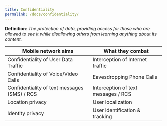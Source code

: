 ```yaml
---
title: Confidentiality
permalink: /docs/confidentiality/
---
```


**Definition**: *The protection of data, providing access for those who are allowed to see it while disallowing others from learning anything about its content.*

| Mobile network aims                           | What they combat          |
| -------------                                 |-------------              |
| Confidentiality of User Data Traffic          | Interception of Internet traffic | 
| Confidentiality of Voice/Video Calls          | Eavesdropping Phone Calls | 
| Confidentiality of text messages (SMS) / RCS  | Interception of text messages / RCS | 
| Location privacy                              | User localization | 
| Identity privacy                              | User identification & tracking | 





